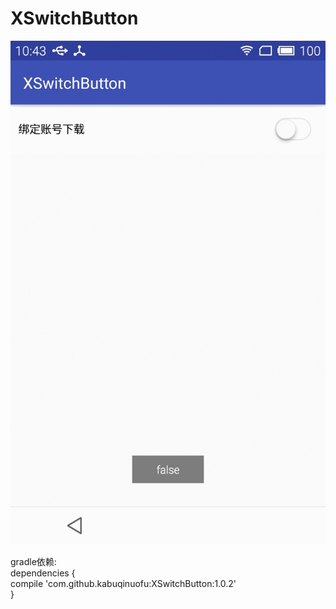 # XSwitchButton

![image](https://github.com/kabuqinuofu/XSwitchButton/blob/master/app/src/main/res/img/style.gif)</br>

gradle依赖: </br>
dependencies { </br>
	compile 'com.github.kabuqinuofu:XSwitchButton:1.0.2' </br>
}
